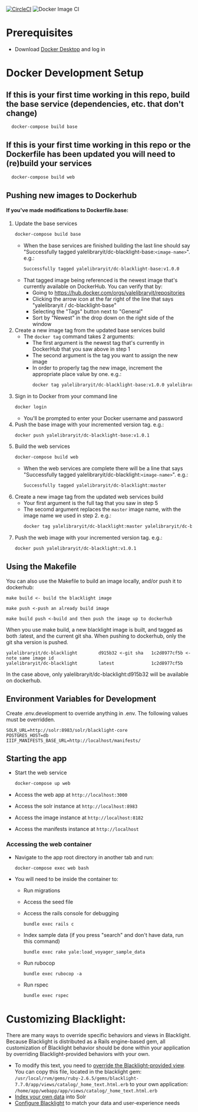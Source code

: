 [![CircleCI](https://circleci.com/gh/yalelibrary/yul-dc-blacklight/tree/master.svg?style=svg)](https://circleci.com/gh/yalelibrary/yul-dc-blacklight/tree/master) ![Docker Image CI](https://github.com/yalelibrary/yul-dc-blacklight/workflows/Docker%20Image%20CI/badge.svg)

# Prerequisites

- Download [Docker Desktop](https://www.docker.com/products/docker-desktop) and log in

# Docker Development Setup

## If this is your first time working in this repo, build the base service (dependencies, etc. that don't change)

```bash
  docker-compose build base
```

## If this is your first time working in this repo or the Dockerfile has been updated you will need to (re)build your services

```bash
  docker-compose build web
```

## Pushing new images to Dockerhub
#### If you've made modifications to Dockerfile.base:
1. Update the base services
    ```bash
    docker-compose build base
    ```
    - When the base services are finished building the last line should say "Successfully tagged yalelibraryit/dc-blacklight-base:`<image-name>`". e.g.:
      ```bash
      Successfully tagged yalelibraryit/dc-blacklight-base:v1.0.0
      ```
    - That tagged image being referenced is the newest image that's currently available on DockerHub. You can verify that by:
      - Going to https://hub.docker.com/orgs/yalelibraryit/repositories
      - Clicking the arrow icon at the far right of the line that says "yalelibraryit / dc-blacklight-base"
      - Selecting the "Tags" button next to "General"
      - Sort by "Newest" in the drop down on the right side of the window
2. Create a new image tag from the updated base services build
    - The `docker tag` command takes 2 arguments:
      - The first argument is the newest tag that's currently in DockerHub that you saw above in step 1
      - The second argument is the tag you want to assign the new image
      - In order to properly tag the new image, increment the appropriate place value by one. e.g.:
        ```bash
        docker tag yalelibraryit/dc-blacklight-base:v1.0.0 yalelibraryit/dc-blacklight-base:v1.0.1
        ```
3. Sign in to Docker from your command line
    ```bash
    docker login
    ```
    - You'll be prompted to enter your Docker username and password
4. Push the base image with your incremented version tag. e.g.:
    ```bash
    docker push yalelibraryit/dc-blacklight-base:v1.0.1
    ```
5. Build the web services
    ```bash
    docker-compose build web
    ```
    - When the web services are complete there will be a line that says "Successfully tagged yalelibraryit/dc-blacklight:`<image-name>`". e.g.:
      ```bash
      Successfully tagged yalelibraryit/dc-blacklight:master
      ```
6. Create a new image tag from the updated web services build
    - Your first argument is the full tag that you saw in step 5
    - The secomd argument replaces the `master` image name, with the image name we used in step 2. e.g.:
        ```bash
        docker tag yalelibraryit/dc-blacklight:master yalelibraryit/dc-blacklight:v1.0.1
        ```
7. Push the web image with your incremented version tag. e.g.:
    ```bash
    docker push yalelibraryit/dc-blacklight:v1.0.1
    ```

## Using the Makefile

You can also use the Makefile to build an image locally, and/or push it to dockerhub:

```
make build <- build the blacklight image

make push <-push an already build image

make build push <-build and then push the image up to dockerhub
```

When you use make build, a new blacklight image is built, and tagged as both :latest, and the current git sha. When pushing to dockerhub, only the git sha version is pushed.

```
yalelibraryit/dc-blacklight        d915b32 <-git sha   1c2d8977cf5b <- note same image id
yalelibraryit/dc-blacklight        latest              1c2d8977cf5b
```

In the case above, only yalelibraryit/dc-blacklight:d915b32 will be available on dockerhub.

## Environment Variables for Development

Create .env.development to override anything in .env. The following values must be overridden.

```
SOLR_URL=http://solr:8983/solr/blacklight-core
POSTGRES_HOST=db
IIIF_MANIFESTS_BASE_URL=http://localhost/manifests/
```

## Starting the app

- Start the web service

  ```bash
  docker-compose up web
  ```

- Access the web app at `http://localhost:3000`
- Access the solr instance at `http://localhost:8983`
- Access the image instance at `http://localhost:8182`
- Access the manifests instance at `http://localhost`

### Accessing the web container

- Navigate to the app root directory in another tab and run:

  ```bash
  docker-compose exec web bash
  ```

- You will need to be inside the container to:

  - Run migrations
  - Access the seed file
  - Access the rails console for debugging

    ```
    bundle exec rails c
    ```

  - Index sample data (if you press "search" and don't have data, run this command)

    ```
    bundle exec rake yale:load_voyager_sample_data
    ```
  - Run rubocop
    ```
    bundle exec rubocop -a
    ```
  - Run rspec
    ```
    bundle exec rspec
    ```

# Customizing Blacklight:

There are many ways to override specific behaviors and views in Blacklight. Because Blacklight is distributed as a Rails engine-based gem, all customization of Blacklight behavior should be done within your application by overriding Blacklight-provided behaviors with your own.

- To modify this text, you need to [override the Blacklight-provided view](http://guides.rubyonrails.org/engines.html#improving-engine-functionality). You can copy this file, located in the blacklight gem: `/usr/local/rvm/gems/ruby-2.6.5/gems/blacklight-7.7.0/app/views/catalog/_home_text.html.erb` to your own application: `/home/app/webapp/app/views/catalog/_home_text.html.erb`
- [Index your own data](https://github.com/projectblacklight/blacklight/wiki/Indexing-your-data-into-solr) into Solr
- [Configure Blacklight](https://github.com/projectblacklight/blacklight/wiki#blacklight-configuration) to match your data and user-experience needs
